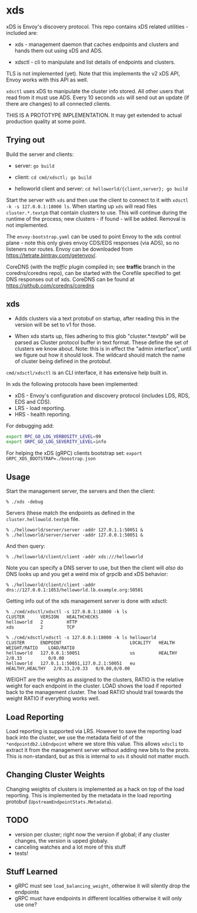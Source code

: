 # xds

xDS is Envoy's discovery protocol. This repo contains xDS related utilities - included are:

 *  xds - management daemon that caches endpoints and clusters and hands them out using xDS and ADS.

 *  xdsctl - cli to manipulate and list details of endpoints and clusters.

TLS is not implemented (yet). Note that this implements the v2 xDS API, Envoy works with this API
as well.

`xdsctl` uses xDS to manipulate the cluster info stored. All other users that read
from it must use ADS. Every 10 seconds `xds` will send out an update (if there are changes) to all
connected clients.

THIS IS A PROTOTYPE IMPLEMENTATION. It may get extended to actual production quality at some point.

## Trying out

Build the server and clients:

 *  server: `go build`

 *  client: `cd cmd/xdsctl; go build`

 *  helloworld client and server: `cd helloworld/{client,server}; go build`

Start the server with `xds` and then use the client to connect to it with `xdsctl -k -s
127.0.0.1:18000 ls`. When starting up `xds` will read files `cluster.*.textpb` that contain clusters
to use. This will continue during the runtime of the process; new clusters - if found - will be
added. Removal is not implemented.

The `envoy-bootstrap.yaml` can be used to point Envoy to the xds control plane - note this only
gives envoy CDS/EDS responses (via ADS), so no listeners nor routes. Envoy can be downloaded from
<https://tetrate.bintray.com/getenvoy/>.

CoreDNS (with the *traffic* plugin compiled in; see **traffic** branch in the coredns/coredns repo),
can be started with the Corefile specified to get DNS responses out of xds. CoreDNS can be found at
<https://github.com/coredns/coredns>

## xds

 *  Adds clusters via a text protobuf on startup, after reading this in the version will be set to
    v1 for those.

 *  When xds starts up, files adhering to this glob "cluster.*.textpb" will be parsed as
    Cluster protocol buffer in text format. These define the set of clusters we know about.
    Note: this is in effect the "admin interface", until we figure out how it should look. The
    wildcard should match the name of cluster being defined in the protobuf.

`cmd/xdsctl/xdsctl` is an CLI interface, it has extensive help built in.

In xds the following protocols have been implemented:

* xDS - Envoy's configuration and discovery protocol (includes LDS, RDS, EDS and CDS).
* LRS - load reporting.
* HRS - health reporting.

For debugging add:

~~~ sh
export RPC_GO_LOG_VERBOSITY_LEVEL=99
export GRPC_GO_LOG_SEVERITY_LEVEL=info
~~~

For helping the xDS (gRPC) clients bootstrap set: `export GRPC_XDS_BOOTSTRAP=./boostrap.json`

## Usage

Start the management server, the servers and then the client:

~~~
% ./xds -debug
~~~

Servers (these match the endpoints as defined in the `cluster.hellowold.textpb` file.

~~~
% ./helloworld/server/server -addr 127.0.1.1:50051 &
% ./helloworld/server/server -addr 127.0.0.1:50051 &
~~~

And then query:

~~~
% ./helloworld/client/client -addr xds:///helloworld
~~~

Note you can specify a DNS server to use, but then the client will *also* do DNS looks up and you
get a weird mix of grpclb and xDS behavior:

~~~
% ./helloworld/client/client -addr dns://127.0.0.1:1053/helloworld.lb.example.org:50501
~~~

Getting info out of the xds management server is done with xdsctl:

~~~
% ./cmd/xdsctl/xdsctl -s 127.0.0.1:18000 -k ls
CLUSTER      VERSION   HEALTHCHECKS
helloworld   2         HTTP
xds          2         TCP

% ./cmd/xdsctl/xdsctl -s 127.0.0.1:18000 -k ls helloworld
CLUSTER      ENDPOINT                          LOCALITY   HEALTH            WEIGHT/RATIO    LOAD/RATIO
helloworld   127.0.0.1:50051                   us         HEALTHY           2/0.33          0/0.00
helloworld   127.0.1.1:50051,127.0.2.1:50051   eu         HEALTHY,HEALTHY   2/0.33,2/0.33   0/0.00,0/0.00
~~~

WEIGHT are the weights as assigned to the clusters, RATIO is the relative weight for each endpoint
in the cluster. LOAD shows the load if reported back to the management cluster. The load RATIO
should trail towards the weight RATIO if everything works well.

## Load Reporting

Load reporting is supported via LRS. However to save the reporting load back into the cluster, we
use the metadata field of of the `*endpointdb2.LbEndpoint` where we store this value. This allows
`xdscli` to extract it from the management server without adding new bits to the proto. This is
non-standard, but as this is internal to `xds` it should not matter much.

## Changing Cluster Weights

Changing weights of clusters is implemented as a hack on top of the load reporting. This is
implemented by the metadata in the load reporting protobuf (`UpstreamEndpointStats.Metadata`).

## TODO

* version per cluster; right now the version if global; if any cluster changes, the version is
  upped globaly.
* canceling watches and a lot more of this stuff
* tests!

## Stuff Learned

* gRPC must see `load_balancing_weight`, otherwise it will silently drop the endpoints
* gRPC must have endpoints in different localities otherwise it will only use one?
